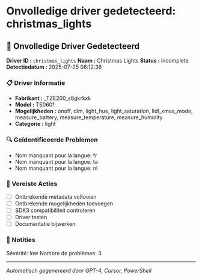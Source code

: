 # Onvolledige driver gedetecteerd: christmas_lights

## 🚨 Onvolledige Driver Gedetecteerd

**Driver ID :** `christmas_lights`
**Naam :** Christmas Lights
**Status :** incomplete
**Detectiedatum :** 2025-07-25 06:12:36

### 📋 Driver Informatie
- **Fabrikant :** _TZE200_s8gkrkxk
- **Model :** TS0601
- **Mogelijkheden :** onoff, dim, light_hue, light_saturation, lidl_xmas_mode, measure_battery, measure_temperature, measure_humidity
- **Categorie :** light

### 🔍 Geïdentificeerde Problemen
- Nom manquant pour la langue: fr
- Nom manquant pour la langue: ta
- Nom manquant pour la langue: nl

### 🎯 Vereiste Acties
- [ ] Ontbrekende metadata voltooien
- [ ] Ontbrekende mogelijkheden toevoegen
- [ ] SDK3 compatibiliteit controleren
- [ ] Driver testen
- [ ] Documentatie bijwerken

### 📝 Notities
Sévérité: low
Nombre de problèmes: 3

---
*Automatisch gegenereerd door GPT-4, Cursor, PowerShell*


